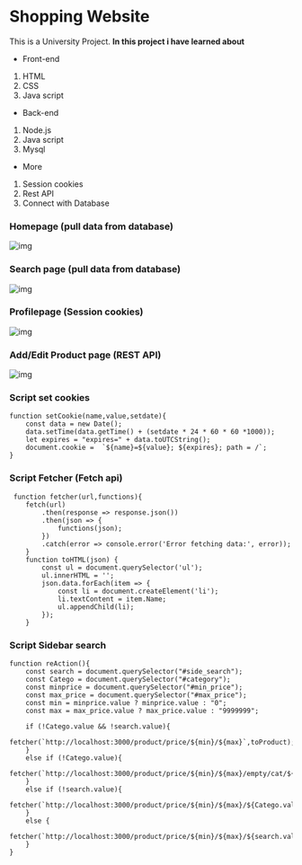 # Shopping Website
This is a University Project.
**In this project i have learned about**

* Front-end
1. HTML
2. CSS
3. Java script
   
* Back-end 
1. Node.js
2. Java script
3. Mysql

* More
1. Session cookies
2. Rest API
3. Connect with Database


### Homepage (pull data from database)
![img](https://i.imgur.com/q8kZ8I5.png[/img])

### Search page (pull data from database)

![img](https://i.imgur.com/9ygAbjc.png[/img])

### Profilepage (Session cookies)

![img](https://i.imgur.com/iL9eGVX.png[/img])

### Add/Edit Product page (REST API)

![img](https://i.imgur.com/EnwHyXG.png[/img])

### Script set cookies
```
function setCookie(name,value,setdate){
    const data = new Date();
    data.setTime(data.getTime() + (setdate * 24 * 60 * 60 *1000));
    let expires = "expires=" + data.toUTCString();
    document.cookie =  `${name}=${value}; ${expires}; path = /`;
}
```

 ### Script Fetcher (Fetch api)
```
 function fetcher(url,functions){
    fetch(url)
        .then(response => response.json()) 
        .then(json => {
            functions(json);
        })
        .catch(error => console.error('Error fetching data:', error));
    }
    function toHTML(json) {
        const ul = document.querySelector('ul');
        ul.innerHTML = '';
        json.data.forEach(item => {
            const li = document.createElement('li');
            li.textContent = item.Name; 
            ul.appendChild(li);
        });
    }
```

### Script Sidebar search
```
function reAction(){
    const search = document.querySelector("#side_search");
    const Catego = document.querySelector("#category");
    const minprice = document.querySelector("#min_price");
    const max_price = document.querySelector("#max_price");
    const min = minprice.value ? minprice.value : "0";
    const max = max_price.value ? max_price.value : "9999999";
    
    if (!Catego.value && !search.value){
        fetcher(`http://localhost:3000/product/price/${min}/${max}`,toProduct);
    }
    else if (!Catego.value){
        fetcher(`http://localhost:3000/product/price/${min}/${max}/empty/cat/${search.value}`,toProduct);
    }
    else if (!search.value){
        fetcher(`http://localhost:3000/product/price/${min}/${max}/${Catego.value}`,toProduct);
    }
    else {
        fetcher(`http://localhost:3000/product/price/${min}/${max}/${search.value}/${Catego.value}`,toProduct);
    }
}
```
